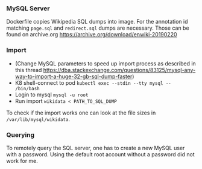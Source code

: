### MySQL Server
Dockerfile copies Wikipedia SQL dumps into image. For the annotation id matching `page.sql` and `redirect.sql` dumps are necessary. Those can be found on archive.org https://archive.org/download/enwiki-20190220

### Import
- (Change MySQL parameters to speed up import process as described in this thread https://dba.stackexchange.com/questions/83125/mysql-any-way-to-import-a-huge-32-gb-sql-dump-faster)
- K8 shell-connect to pod `kubectl exec --stdin --tty mysql -- /bin/bash`
- Login to mysql `mysql -u root`
- Run import `wikidata < PATH_TO_SQL_DUMP`

To check if the import works one can look at the file sizes in `/var/lib/mysql/wikidata`.

### Querying
To remotely query the SQL server, one has to create a new MySQL user with a password. Using the default root account without a password did not work for me.
